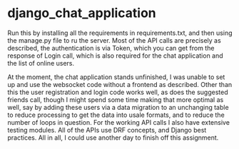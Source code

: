 # django_chat_application

Run this by installing all the requirements in requirements.txt, and then using the manage.py file to ru the server. Most of the API calls are precisely as described, the authentication is via Token, which you can get from the response of Login call, which is also required for the chat application and the list of online users. 

At the moment, the chat application stands unfinished, I was unable to set up and use the websocket code without a frontend as described. Other than this the user registration and login code works well, as does the suggested friends call, though I might spend some time making that more optimal as well, say by adding these users via a data migration to an unchanging table to reduce processing to get the data into usale formats, and to reduce the number of loops in question. For the working API calls I also have extensive testing modules. All of the APIs use DRF concepts, and Django best practices. All in all, I could use another day to finish off this assignment.
